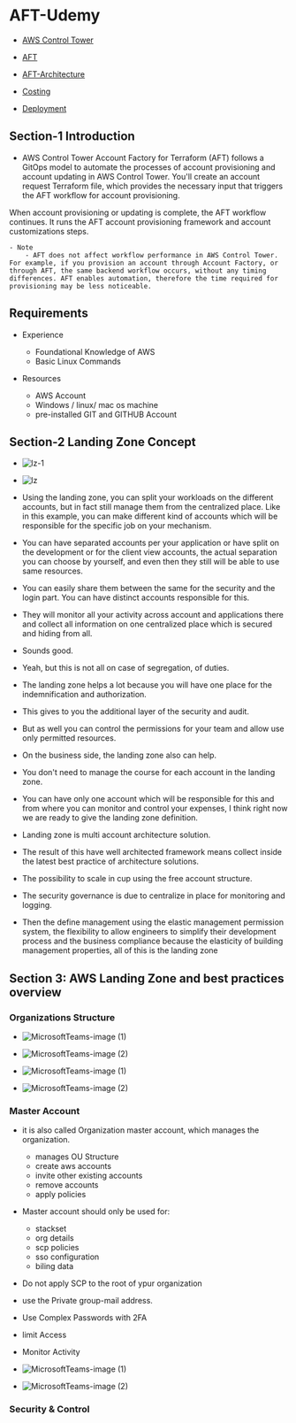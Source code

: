 # AFT-Udemy

- [AWS Control Tower](https://docs.aws.amazon.com/controltower/latest/userguide/what-is-control-tower.html)

- [AFT](https://docs.aws.amazon.com/controltower/latest/userguide/taf-account-provisioning.html)
- [AFT-Architecture](https://docs.aws.amazon.com/controltower/latest/userguide/aft-architecture.html)
- [Costing](https://docs.aws.amazon.com/controltower/latest/userguide/aft-pricing.html)
- [Deployment](https://docs.aws.amazon.com/controltower/latest/userguide/aft-getting-started.html)

## Section-1 Introduction

- AWS Control Tower Account Factory for Terraform (AFT) follows a GitOps model to automate the processes of account provisioning and account updating in AWS Control Tower. You'll create an account request Terraform file, which provides the necessary input that triggers the AFT workflow for account provisioning.

When account provisioning or updating is complete, the AFT workflow continues. It runs the AFT account provisioning framework and account customizations steps.

    - Note
        - AFT does not affect workflow performance in AWS Control Tower. For example, if you provision an account through Account Factory, or through AFT, the same backend workflow occurs, without any timing differences. AFT enables automation, therefore the time required for provisioning may be less noticeable.

## Requirements

- Experience

  - Foundational Knowledge of AWS
  - Basic Linux Commands

- Resources
  - AWS Account
  - Windows / linux/ mac os machine
  - pre-installed GIT and GITHUB Account

## Section-2 Landing Zone Concept

- ![lz-1](https://user-images.githubusercontent.com/57224583/221477458-22c73864-99f9-44e4-ace7-b526e1654a51.png)

- ![lz](https://user-images.githubusercontent.com/57224583/221477543-794ac104-dba7-4917-9981-02486586057e.png)

- Using the landing zone, you can split your workloads on the different accounts, but in fact still manage them from the centralized place. Like in this example, you can make different kind of accounts which will be responsible for the specific job on your mechanism.
- You can have separated accounts per your application or have split on the development or for the client view accounts, the actual separation you can choose by yourself, and even then they still will be able to use same resources.
- You can easily share them between the same for the security and the login part. You can have distinct accounts responsible for this.
- They will monitor all your activity across account and applications there and collect all information on one centralized place which is secured and hiding from all.
- Sounds good.

- Yeah, but this is not all on case of segregation, of duties.
- The landing zone helps a lot because you will have one place for the indemnification and authorization.
- This gives to you the additional layer of the security and audit.
- But as well you can control the permissions for your team and allow use only permitted resources.
- On the business side, the landing zone also can help.
- You don't need to manage the course for each account in the landing zone.
- You can have only one account which will be responsible for this and from where you can monitor and control your expenses, I think right now we are ready to give the landing zone definition.
- Landing zone is multi account architecture solution.
- The result of this have well architected framework means collect inside the latest best practice of architecture solutions.
- The possibility to scale in cup using the free account structure.
- The security governance is due to centralize in place for monitoring and logging.
- Then the define management using the elastic management permission system, the flexibility to allow engineers to simplify their development process and the business compliance because the elasticity of building management properties, all of this is the landing zone

## Section 3: AWS Landing Zone and best practices overview

### Organizations Structure

- ![MicrosoftTeams-image (1)](https://user-images.githubusercontent.com/57224583/221487359-10251216-30d5-48a0-beda-f78541d90903.png)

- ![MicrosoftTeams-image (2)](https://user-images.githubusercontent.com/57224583/221487537-035bdbbb-7e6b-4ed5-b704-61c872163f0e.png)

- ![MicrosoftTeams-image (1)](https://user-images.githubusercontent.com/57224583/221488417-d4bc6903-7d31-48ff-82f8-24d73aecbf9c.png)

- ![MicrosoftTeams-image (2)](https://user-images.githubusercontent.com/57224583/221488459-e9210322-21f6-440e-8d49-478ab34feec1.png)

### Master Account

- it is also called Organization master account, which manages the organization.

  - manages OU Structure
  - create aws accounts
  - invite other existing accounts
  - remove accounts
  - apply policies

- Master account should only be used for:

  - stackset
  - org details
  - scp policies
  - sso configuration
  - biling data

- Do not apply SCP to the root of ypur organization
- use the Private group-mail address.
- Use Complex Passwords with 2FA
- limit Access
- Monitor Activity
- ![MicrosoftTeams-image (1)](https://user-images.githubusercontent.com/57224583/221490617-dc4374e2-5665-406e-bb5c-939bb4734239.png)
- ![MicrosoftTeams-image (2)](https://user-images.githubusercontent.com/57224583/221490687-e7fb31a7-7a13-46c4-bce7-db14f6d1fca1.png)

### Security & Control
